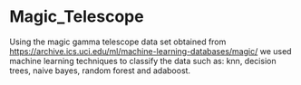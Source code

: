 # Magic_Telescope
Using the magic gamma telescope data set obtained from https://archive.ics.uci.edu/ml/machine-learning-databases/magic/ we used machine learning techniques to classify the data such as: knn, decision trees, naive bayes, random forest and adaboost.

